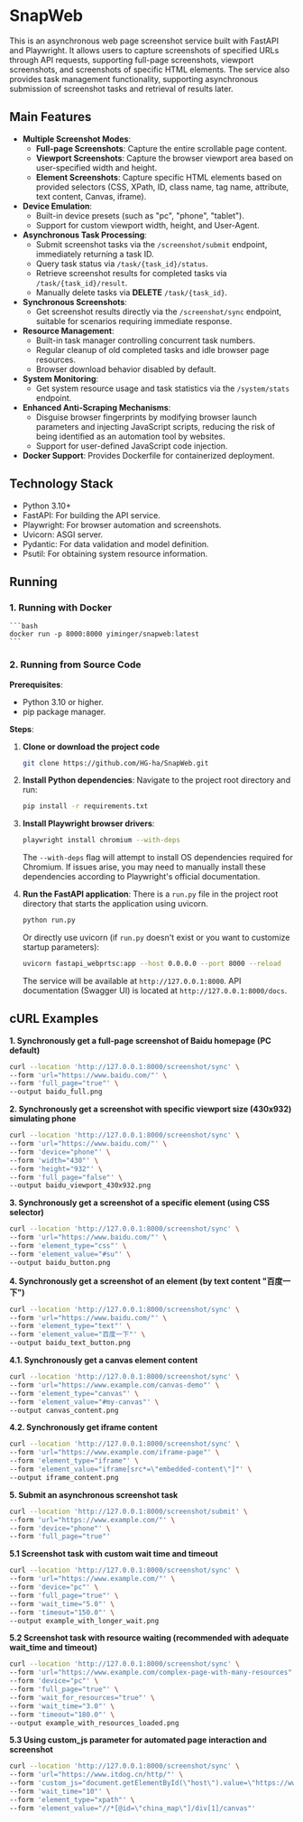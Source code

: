 # SnapWeb

This is an asynchronous web page screenshot service built with FastAPI and Playwright. It allows users to capture screenshots of specified URLs through API requests, supporting full-page screenshots, viewport screenshots, and screenshots of specific HTML elements. The service also provides task management functionality, supporting asynchronous submission of screenshot tasks and retrieval of results later.

## Main Features

*   **Multiple Screenshot Modes**:
    *   **Full-page Screenshots**: Capture the entire scrollable page content.
    *   **Viewport Screenshots**: Capture the browser viewport area based on user-specified width and height.
    *   **Element Screenshots**: Capture specific HTML elements based on provided selectors (CSS, XPath, ID, class name, tag name, attribute, text content, Canvas, iframe).
*   **Device Emulation**:
    *   Built-in device presets (such as "pc", "phone", "tablet").
    *   Support for custom viewport width, height, and User-Agent.
*   **Asynchronous Task Processing**:
    *   Submit screenshot tasks via the `/screenshot/submit` endpoint, immediately returning a task ID.
    *   Query task status via `/task/{task_id}/status`.
    *   Retrieve screenshot results for completed tasks via `/task/{task_id}/result`.
    *   Manually delete tasks via **DELETE** `/task/{task_id}`.
*   **Synchronous Screenshots**:
    *   Get screenshot results directly via the `/screenshot/sync` endpoint, suitable for scenarios requiring immediate response.
*   **Resource Management**:
    *   Built-in task manager controlling concurrent task numbers.
    *   Regular cleanup of old completed tasks and idle browser page resources.
    *   Browser download behavior disabled by default.
*   **System Monitoring**:
    *   Get system resource usage and task statistics via the `/system/stats` endpoint.
*   **Enhanced Anti-Scraping Mechanisms**:
    *   Disguise browser fingerprints by modifying browser launch parameters and injecting JavaScript scripts, reducing the risk of being identified as an automation tool by websites.
    *   Support for user-defined JavaScript code injection.
*   **Docker Support**: Provides Dockerfile for containerized deployment.

## Technology Stack

*   Python 3.10+
*   FastAPI: For building the API service.
*   Playwright: For browser automation and screenshots.
*   Uvicorn: ASGI server.
*   Pydantic: For data validation and model definition.
*   Psutil: For obtaining system resource information.

## Running
### 1. Running with Docker
    ```bash
    docker run -p 8000:8000 yiminger/snapweb:latest
    ```

### 2. Running from Source Code

**Prerequisites**:
*   Python 3.10 or higher.
*   pip package manager.

**Steps**:

1.  **Clone or download the project code**
    ```bash
    git clone https://github.com/HG-ha/SnapWeb.git
    ```

3.  **Install Python dependencies**:
    Navigate to the project root directory and run:
    ```bash
    pip install -r requirements.txt
    ```

4.  **Install Playwright browser drivers**:
    ```bash
    playwright install chromium --with-deps
    ```
    The `--with-deps` flag will attempt to install OS dependencies required for Chromium. If issues arise, you may need to manually install these dependencies according to Playwright's official documentation.

5.  **Run the FastAPI application**:
    There is a `run.py` file in the project root directory that starts the application using uvicorn.
    ```bash
    python run.py
    ```
    Or directly use uvicorn (if `run.py` doesn't exist or you want to customize startup parameters):
    ```bash
    uvicorn fastapi_webprtsc:app --host 0.0.0.0 --port 8000 --reload
    ```
    The service will be available at `http://127.0.0.1:8000`. API documentation (Swagger UI) is located at `http://127.0.0.1:8000/docs`.

## cURL Examples

**1. Synchronously get a full-page screenshot of Baidu homepage (PC default)**
```bash
curl --location 'http://127.0.0.1:8000/screenshot/sync' \
--form 'url="https://www.baidu.com/"' \
--form 'full_page="true"' \
--output baidu_full.png
```

**2. Synchronously get a screenshot with specific viewport size (430x932) simulating phone**
```bash
curl --location 'http://127.0.0.1:8000/screenshot/sync' \
--form 'url="https://www.baidu.com/"' \
--form 'device="phone"' \
--form 'width="430"' \
--form 'height="932"' \
--form 'full_page="false"' \
--output baidu_viewport_430x932.png
```

**3. Synchronously get a screenshot of a specific element (using CSS selector)**
```bash
curl --location 'http://127.0.0.1:8000/screenshot/sync' \
--form 'url="https://www.baidu.com/"' \
--form 'element_type="css"' \
--form 'element_value="#su"' \
--output baidu_button.png
```

**4. Synchronously get a screenshot of an element (by text content "百度一下")**
```bash
curl --location 'http://127.0.0.1:8000/screenshot/sync' \
--form 'url="https://www.baidu.com/"' \
--form 'element_type="text"' \
--form 'element_value="百度一下"' \
--output baidu_text_button.png
```

**4.1. Synchronously get a canvas element content**
```bash
curl --location 'http://127.0.0.1:8000/screenshot/sync' \
--form 'url="https://www.example.com/canvas-demo"' \
--form 'element_type="canvas"' \
--form 'element_value="#my-canvas"' \
--output canvas_content.png
```

**4.2. Synchronously get iframe content**
```bash
curl --location 'http://127.0.0.1:8000/screenshot/sync' \
--form 'url="https://www.example.com/iframe-page"' \
--form 'element_type="iframe"' \
--form 'element_value="iframe[src*=\"embedded-content\"]"' \
--output iframe_content.png
```

**5. Submit an asynchronous screenshot task**
```bash
curl --location 'http://127.0.0.1:8000/screenshot/submit' \
--form 'url="https://www.example.com/"' \
--form 'device="phone"' \
--form 'full_page="true"'
```

**5.1 Screenshot task with custom wait time and timeout**
```bash
curl --location 'http://127.0.0.1:8000/screenshot/sync' \
--form 'url="https://www.example.com/"' \
--form 'device="pc"' \
--form 'full_page="true"' \
--form 'wait_time="5.0"' \
--form 'timeout="150.0"' \
--output example_with_longer_wait.png
```

**5.2 Screenshot task with resource waiting (recommended with adequate wait_time and timeout)**
```bash
curl --location 'http://127.0.0.1:8000/screenshot/sync' \
--form 'url="https://www.example.com/complex-page-with-many-resources"' \
--form 'device="pc"' \
--form 'full_page="true"' \
--form 'wait_for_resources="true"' \
--form 'wait_time="3.0"' \
--form 'timeout="180.0"' \
--output example_with_resources_loaded.png
```

**5.3 Using custom_js parameter for automated page interaction and screenshot**
```bash
curl --location 'http://127.0.0.1:8000/screenshot/sync' \
--form 'url="https://www.itdog.cn/http/"' \
--form 'custom_js="document.getElementById(\"host\").value=\"https://www.baidu.com\";check_form(\"fast\");setTimeout(function(){},1e4);"' \
--form 'wait_time="10"' \
--form 'element_type="xpath"' \
--form 'element_value="//*[@id=\"china_map\"]/div[1]/canvas"'
```
